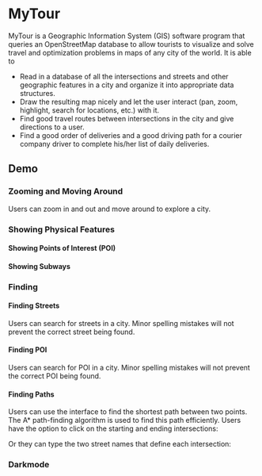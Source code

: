 # MyTour
MyTour is a Geographic Information System (GIS) software program that queries an OpenStreetMap database to allow tourists to visualize and solve travel and optimization problems in maps of any city of the world. It is able to

- Read in a database of all the intersections and streets and other geographic features in a city and organize it into appropriate data structures.
- Draw the resulting map nicely and let the user interact (pan, zoom, highlight, search for locations, etc.) with it.
- Find good travel routes between intersections in the city and give directions to a user.
- Find a good order of deliveries and a good driving path for a courier company driver to complete
his/her list of daily deliveries.

## Demo
### Zooming and Moving Around
Users can zoom in and out and move around to explore a city.

### Showing Physical Features
#### Showing Points of Interest (POI)

#### Showing Subways

### Finding
#### Finding Streets
Users can search for streets in a city. Minor spelling mistakes will not prevent the correct street being found.

#### Finding POI
Users can search for POI in a city. Minor spelling mistakes will not prevent the correct POI being found.

#### Finding Paths
Users can use the interface to find the shortest path between two points. The A* path-finding algorithm is used to find this path efficiently. Users have the option to click on the starting and ending intersections:

Or they can type the two street names that define each intersection:

### Darkmode






